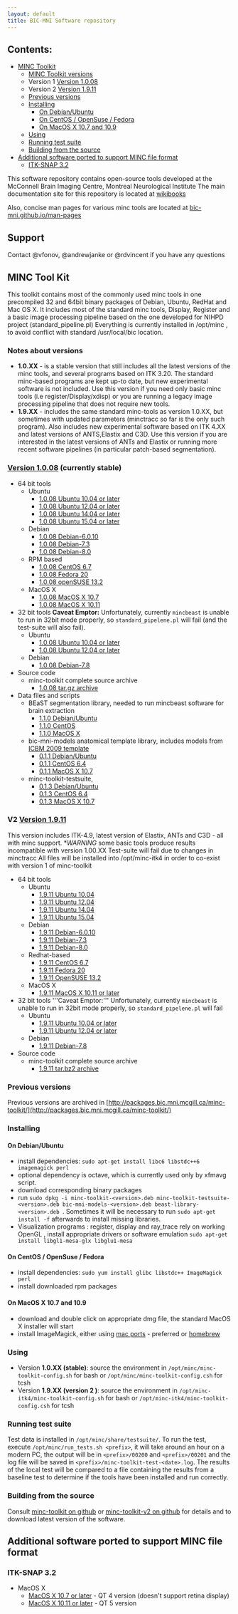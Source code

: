 ```yaml
---
layout: default
title: BIC-MNI Software repository
---
```

## Contents:
* [MINC Toolkit](#MINC-Tool-Kit)
  * [MINC Toolkit versions](#notes-about-versions)
  * Version 1 [Version 1.0.08](#version-10081008-currently-stable)
  * Version 2 [Version 1.9.11](#v2-version-19111911)
  * [Previous versions](#previous-versions)
  * [Installing](#installing)
    * [On Debian/Ubuntu](#on-debianubuntu)
    * [On CentOS / OpenSuse / Fedora](#on-centos--opensuse--fedora)
    * [On MacOS X 10.7 and 10.9](#on-macos-x-107-and-109)
  * [Using](#using)
  * [Running test suite](#running-test-suite)
  * [Building from the source](#building-from-the-source)
* [Additional software ported to support MINC file format](#additional-software-ported-to-support-minc-file-format)
  * [ITK-SNAP 3.2](#itk-snap-32)


This software repository contains open-source tools developed at the McConnell Brain Imaging Centre, Montreal Neurological Institute
The main documentation site for this repository is located at [wikibooks](https://en.wikibooks.org/wiki/MINC)

Also, concise man pages for various minc tools are located at [bic-mni.github.io/man-pages](http://bic-mni.github.io/man-pages/)

## Support
Contact @vfonov, @andrewjanke or @rdvincent if you have any questions

## MINC Tool Kit
This toolkit contains most of the commonly used minc tools in one precompiled 32 and 64bit binary packages of Debian, Ubuntu, RedHat and Mac OS X.
It includes most of the standard minc tools, Display, Register and a  basic image processing pipeline based on the one developed for NIHPD
project (standard_pipeline.pl) Everything is currently installed in /opt/minc , to avoid conflict with standard /usr/local/bic location.

### Notes about versions
* **1.0.XX** - is a stable version that still includes all the latest versions of the minc tools, and several programs based on ITK 3.20. 
  The standard minc-based programs are kept up-to date, but new experimental software is not included. Use this version if you need 
  only basic minc tools (i.e register/Display/xdisp) or you are running a legacy image processing pipeline that does not require new tools.
* **1.9.XX** - includes the same standard minc-tools as version 1.0.XX, but sometimes with updated parameters (minctracc so far is the only such program). 
  Also includes new experimental software based on ITK 4.XX and latest versions of ANTS,Elastix and C3D. 
  Use this version if you are interested in the latest versions of ANTs and Elastix or running more recent software pipelines 
  (in particular patch-based segmentation).

### [Version 1.0.08](#1.0.08) (currently stable)
- 64 bit tools
  * Ubuntu
    * [1.0.08 Ubuntu 10.04 or later](http://packages.bic.mni.mcgill.ca/minc-toolkit/Debian/minc-toolkit-1.0.08-20160205-Ubuntu_10.04-x86_64.deb)
    * [1.0.08 Ubuntu 12.04 or later](http://packages.bic.mni.mcgill.ca/minc-toolkit/Debian/minc-toolkit-1.0.08-20160205-Ubuntu_12.04-x86_64.deb)
    * [1.0.08 Ubuntu 14.04 or later](http://packages.bic.mni.mcgill.ca/minc-toolkit/Debian/minc-toolkit-1.0.08-20160205-Ubuntu_14.04-x86_64.deb)
    * [1.0.08 Ubuntu 15.04 or later](http://packages.bic.mni.mcgill.ca/minc-toolkit/Debian/minc-toolkit-1.0.08-20160205-Ubuntu_15.04-x86_64.deb)
  * Debian
    * [1.0.08 Debian-6.0.10](http://packages.bic.mni.mcgill.ca/minc-toolkit/Debian/minc-toolkit-1.0.08-20160205-Debian_6.0.10-x86_64.deb)
    * [1.0.08 Debian-7.3](http://packages.bic.mni.mcgill.ca/minc-toolkit/Debian/minc-toolkit-1.0.08-20160205-Debian_7.3-x86_64.deb)
    * [1.0.08 Debian-8.0](http://packages.bic.mni.mcgill.ca/minc-toolkit/Debian/minc-toolkit-1.0.08-20160205-Debian_8.0-x86_64.deb)
  * RPM based
    * [1.0.08 CentOS 6.7](http://packages.bic.mni.mcgill.ca/minc-toolkit/RPM/minc-toolkit-1.0.08-20160205-CentOS_6.7-x86_64.rpm)
    * [1.0.08 Fedora 20](http://packages.bic.mni.mcgill.ca/minc-toolkit/RPM/minc-toolkit-1.0.08-20140603-Fedora_20-x86_64.rpm)
    * [1.0.08 openSUSE 13.2](http://packages.bic.mni.mcgill.ca/minc-toolkit/RPM/minc-toolkit-1.0.08-20160205-openSUSE-project_13.2-x86_64.rpm)
  * MacOS X 
    * [1.0.08 MacOS X 10.7](http://packages.bic.mni.mcgill.ca/minc-toolkit/MacOSX/minc-toolkit-1.0.08-20160205-Darwin-10.7-x86_64.dmg)
    * [1.0.08 MacOS X 10.11](http://packages.bic.mni.mcgill.ca/minc-toolkit/MacOSX/minc-toolkit-1.0.08-20160205-Darwin-10.11-x86_64.dmg)
- 32 bit tools **Caveat Emptor:** Unfortunately, currently `mincbeast` is unable to run in 32bit mode properly, so `standard_pipelene.pl` will fail (and the test-suite will also fail).
  * Ubuntu
    * [1.0.08 Ubuntu 10.04 or later](http://packages.bic.mni.mcgill.ca/minc-toolkit/Debian/minc-toolkit-1.0.08-20160205-Ubuntu_10.04-i686.deb) 
    * [1.0.08 Ubuntu 12.04 or later](http://packages.bic.mni.mcgill.ca/minc-toolkit/Debian/minc-toolkit-1.0.08-20160205-Ubuntu_12.04-i686.deb)
  * Debian
    * [1.0.08 Debian-7.8](http://packages.bic.mni.mcgill.ca/minc-toolkit/Debian/minc-toolkit-1.0.08-20160205-Debian_7.8-i686.deb)
- Source code
  * minc-toolkit complete source archive
    * [1.0.08 tar.gz archive](http://packages.bic.mni.mcgill.ca/minc-toolkit/minc-toolkit-1.0.08-20160205.tar.bz2)
- Data files and scripts
  * BEaST segmentation library, needed to run mincbeast software for brain extraction
    * [1.1.0 Debian/Ubuntu](http://packages.bic.mni.mcgill.ca/minc-toolkit/Debian/beast-library-1.1.0-20121212.deb) 
    * [1.1.0 CentOS](http://packages.bic.mni.mcgill.ca/minc-toolkit/RPM/beast-library-1.1.0-20121212.rpm)
    * [1.1.0 MacOS X](http://packages.bic.mni.mcgill.ca/minc-toolkit/MacOSX/beast-library-1.1.0-20121212.dmg)
  * bic-mni-models  anatomical template library,  includes models from [ICBM 2009 template](http://www.bic.mni.mcgill.ca/ServicesAtlases/ICBM152NLin2009)
    * [0.1.1 Debian/Ubuntu](http://packages.bic.mni.mcgill.ca/minc-toolkit/Debian/bic-mni-models-0.1.1-20120421.deb)
    * [0.1.1 CentOS 6.4](http://packages.bic.mni.mcgill.ca/minc-toolkit/RPM/bic-mni-models-0.1.1-20120421.rpm)
    * [0.1.1 MacOS X 10.7](http://packages.bic.mni.mcgill.ca/minc-toolkit/MacOSX/bic-mni-models-0.1.1-20120421.dmg)
  * minc-toolkit-testsuite, 
    * [0.1.3 Debian/Ubuntu](http://packages.bic.mni.mcgill.ca/minc-toolkit/Debian/minc-toolkit-testsuite-0.1.3-20131212.deb)
    * [0.1.3 CentOS 6.4](http://packages.bic.mni.mcgill.ca/minc-toolkit/RPM/minc-toolkit-testsuite-0.1.3-20131212.rpm) 
    * [0.1.3 MacOS X 10.7](http://packages.bic.mni.mcgill.ca/minc-toolkit/MacOSX/minc-toolkit-testsuite-0.1.3-20131212.dmg)

### V2 [Version 1.9.11](#1.9.11) 
This version includes ITK-4.9, latest version of Elastix, ANTs and C3D - all with minc support. **WARNING* some basic tools produce results incompatible with version 1.00.XX Test-suite will fail due to changes in minctracc
All files will be installed into /opt/minc-itk4 in order to co-exist with version 1 of minc-toolkit

* 64 bit tools
  * Ubuntu
    * [1.9.11 Ubuntu 10.04](http://packages.bic.mni.mcgill.ca/minc-toolkit/Debian/minc-toolkit-1.9.11-20160202-Ubuntu_10.04-x86_64.deb) 
    * [1.9.11 Ubuntu 12.04](http://packages.bic.mni.mcgill.ca/minc-toolkit/Debian/minc-toolkit-1.9.11-20160202-Ubuntu_12.04-x86_64.deb)
    * [1.9.11 Ubuntu 14.04](http://packages.bic.mni.mcgill.ca/minc-toolkit/Debian/minc-toolkit-1.9.11-20160202-Ubuntu_14.04-x86_64.deb)
    * [1.9.11 Ubuntu 15.04](http://packages.bic.mni.mcgill.ca/minc-toolkit/Debian/minc-toolkit-1.9.11-20160202-Ubuntu_15.04-x86_64.deb)
  * Debian
    * [1.9.11 Debian-6.0.10](http://packages.bic.mni.mcgill.ca/minc-toolkit/Debian/minc-toolkit-1.9.11-20160202-Debian_6.0.10-x86_64.deb)
    * [1.9.11 Debian-7.3](http://packages.bic.mni.mcgill.ca/minc-toolkit/Debian/minc-toolkit-1.9.11-20160202-Debian_7.3-x86_64.deb)
    * [1.9.11 Debian-8.0](http://packages.bic.mni.mcgill.ca/minc-toolkit/Debian/minc-toolkit-1.9.11-20160202-Debian_8.0-x86_64.deb)
  * Redhat-based
    * [1.9.11 CentOS 6.7](http://packages.bic.mni.mcgill.ca/minc-toolkit/RPM/minc-toolkit-1.9.11-20160202-CentOS_6.7-x86_64.rpm)
    * [1.9.11 Fedora 20](http://packages.bic.mni.mcgill.ca/minc-toolkit/RPM/minc-toolkit-1.9.11-20160202-Fedora_20-x86_64.rpm)
    * [1.9.11 OpenSUSE 13.2](http://packages.bic.mni.mcgill.ca/minc-toolkit/RPM/minc-toolkit-1.9.11-20160202-openSUSE-project_13.2-x86_64.rpm)
  * MacOS X
    * [1.9.11 MacOS X 10.11 or later](http://packages.bic.mni.mcgill.ca/minc-toolkit/MacOSX/minc-toolkit-1.9.11-20160202-Darwin-10.11-x86_64.dmg)
* 32 bit tools '''Caveat Emptor:''' Unfortunately, currently `mincbeast` is unable to run in 32bit mode properly, so `standard_pipelene.pl` will fail 
  * Ubuntu
    * [1.9.11 Ubuntu 10.04 or later](http://packages.bic.mni.mcgill.ca/minc-toolkit/Debian/minc-toolkit-1.9.11-20160202-Ubuntu_10.04-i686.deb) 
    * [1.9.11 Ubuntu 12.04 or later](http://packages.bic.mni.mcgill.ca/minc-toolkit/Debian/minc-toolkit-1.9.11-20160202-Ubuntu_12.04-i686.deb) 
  * Debian
    * [1.9.11 Debian-7.8](http://packages.bic.mni.mcgill.ca/minc-toolkit/Debian/minc-toolkit-1.9.11-20160202-Debian_7.8-i686.deb)
* Source code
  * minc-toolkit complete source archive
    * [1.9.11 tar.bz2 archive](http://packages.bic.mni.mcgill.ca/minc-toolkit/minc-toolkit-v2-1.9.11-20160202.tar.bz2)

### Previous versions

Previous versions are archived in [http://packages.bic.mni.mcgill.ca/minc-toolkit/](http://packages.bic.mni.mcgill.ca/minc-toolkit/)

### Installing

#### On Debian/Ubuntu
* install dependencies: `sudo apt-get install libc6 libstdc++6 imagemagick perl`
* optional dependency is octave, which is currently used only by xfmavg script.
* download corresponding binary packages 
* run `sudo dpkg -i minc-toolkit-<version>.deb minc-toolkit-testsuite-<version>.deb bic-mni-models-<version>.deb beast-library-<version>.deb `. 
  Sometimes it will be necessary to run `sudo apt-get install -f` afterwards to install missing libraries.
* Visualization programs : register, display and ray_trace rely on working OpenGL , install appropriate drivers or software emulation `sudo apt-get install libgl1-mesa-glx libglu1-mesa`

#### On CentOS / OpenSuse / Fedora
* install dependencies: `sudo yum install glibc libstdc++ ImageMagick perl`
* install downloaded rpm packages 

#### On MacOS X 10.7 and 10.9 
* download and double click on  appropriate dmg file, the standard MacOS X installer will start
* install ImageMagick, either using [mac ports](https://www.macports.org/install.php) - preferred or [homebrew](http://brew.sh/)

### Using
* Version **1.0.XX (stable)**:
   source the environment in `/opt/minc/minc-toolkit-config.sh` for bash or `/opt/minc/minc-toolkit-config.csh` for tcsh 
* Version **1.9.XX (version 2 )**:
   source the environment in `/opt/minc-itk4/minc-toolkit-config.sh` for bash or `/opt/minc-itk4/minc-toolkit-config.csh` for tcsh 


### Running test suite
Test data is installed in `/opt/minc/share/testsuite/`.  To run the test, execute `/opt/minc/run_tests.sh <prefix>`, it will take around
an hour on  a modern PC, the output will be in `<prefix>/00200`  and `<prefix>/00201` and the log file will be saved in
`<prefix>/minc-toolkit-test-<date>.log`.  The results of the local test will be compared to a file containing the results from a baseline test to determine if the tools have been installed and run correctly. 

### Building from the source
Consult [minc-toolkit on github](https://github.com/BIC-MNI/minc-toolkit) or [minc-toolkit-v2 on github](https://github.com/BIC-MNI/minc-toolkit-v2) for details and to download latest version of the software.

## Additional software ported to support MINC file format

### ITK-SNAP 3.2
* MacOS X
  * [MacOS X 10.7 or later](http://packages.bic.mni.mcgill.ca/minc-toolkit/third-party/itksnap-3.4.0-20151130-MacOS-x86_64-qt4.dmg) - QT 4 version (doesn't support retina display)
  * [MacOS X 10.11 or later](http://packages.bic.mni.mcgill.ca/minc-toolkit/third-party/itksnap-3.4.0-20151130-MacOS-10.11-x86_64-qt5.dmg) - QT 5 version
